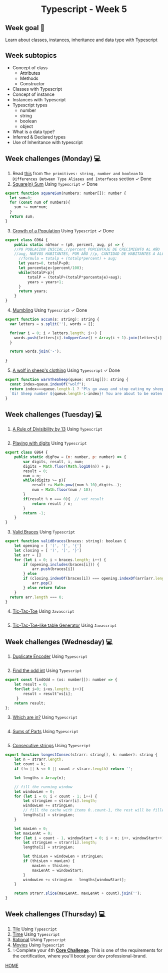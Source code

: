 <h1 align="center">Typescript - Week 5</h1>

## Week goal 🏁

<p>Learn about classes, instances, inheritance and data type with Typescript</p>

## Week subtopics

- Concept of class
  - Attributes
  - Methods
  - Constructor
- Classes with Typescript
- Concept of instance
- Instances with Typescript
- Typescript types
  - number
  - string
  - boolean
  - object
- What is a data type?
- Inferred & Declared types
- Use of Inheritance with typescript

## Week challenges (Monday) 💻

1. Read [this](https://www.typescriptlang.org/docs/handbook/2/everyday-types.html) from `The primitives: string, number and boolean` to `Differences Between Type Aliases and Interfaces` section <span>&#10003; Done</span>
2. [Square(n) Sum](https://www.codewars.com/kata/515e271a311df0350d00000f/train/typescript) Using `Typescript`  <span>&#10003; Done</span>
```js
export function squareSum(numbers: number[]): number {
  let sum=0;
  for (const num of numbers){
    sum += num*num;
  }
  return sum;
}
```

3. [Growth of a Population](https://www.codewars.com/kata/563b662a59afc2b5120000c6/train/typescript) Using `Typescript` <span>&#10003; Done</span>
```js
export class G964 {
    public static nbYear = (p0, percent, aug, p) => {
    //P0 POBLACION INICIAL,//percent PORCENTAJE DE CRECIMIENTO AL AÑO
    //aug, NUEVOS HABITANTES, POR AÑO //p, CANTIDAD DE HABITANTES A ALCANZAR
      //formula = totalp + (totalp*percent) + aug;
      let years=0, totalP=p0;
      let porcentaje=(percent/100);
      while(totalP<p){
          totalP = (totalP+(totalP*porcentaje)+aug);
          years = years+1;
      }
      return years;
    }
}
```

4. [Mumbling](https://www.codewars.com/kata/5667e8f4e3f572a8f2000039/train/typescript) Using `Typescript` <span>&#10003; Done</span>
```js
export function accum(s: string): string {
  var letters = s.split(''), words = [];

  for(var i = 0; i < letters.length; i++) {
    words.push(letters[i].toUpperCase() + Array(i + 1).join(letters[i].toLowerCase()));
  }

  return words.join('-');
  
}
```

5. [A wolf in sheep's clothing](https://www.codewars.com/kata/5c8bfa44b9d1192e1ebd3d15/train/typescript) Using `Typescript` <span>&#10003; Done</span>
```js
export function warnTheSheep(queue: string[]): string {
  const index=queue.indexOf("wolf");
  return index===queue.length-1 ? "Pls go away and stop eating my sheep":
  `Oi! Sheep number ${queue.length-1-index}! You are about to be eaten by a wolf!`;
}
```

## Week challenges (Tuesday) 💻

1. [A Rule of Divisibility by 13](https://www.codewars.com/kata/564057bc348c7200bd0000ff) Using `Typescript`
```js

```

2. [Playing with digits](https://www.codewars.com/kata/5552101f47fc5178b1000050) Using `Typescript`
```js
export class G964 {
    public static digPow = (n: number, p: number) => {
        var digits, result, i, num;
        digits = Math.floor(Math.log10(n)) + p;
        result = 0;
        num = n;                                 
        while(digits >= p){                      
            result += Math.pow((num % 10),digits--);
            num = Math.floor(num / 10);
        }
        if(result % n === 0){  // vet result
            return result / n;
        }
        return -1;
    }
}
```

3. [Valid Braces](https://www.codewars.com/kata/5277c8a221e209d3f6000b56) Using `Typescript`
```js
export function validBraces(braces: string): boolean {
    let opening = [ '(', '[', '{']
    let closing = [ ')', ']', '}']
    let arr = []
    for (let i = 0; i < braces.length; i++) {
        if (opening.includes(braces[i])) {
            arr.push(braces[i])
        } else
        if (closing.indexOf(braces[i]) === opening.indexOf(arr[arr.length - 1])) {
            arr.pop()
        } else return false
    } 
  return arr.length === 0;
}
```

4. [Tic-Tac-Toe](https://www.codewars.com/kata/5216a87cbf53a9c30f0000dc) Using `Javascript`
```js

```

5. [Tic-Tac-Toe-like table Generator](https://www.codewars.com/kata/5b817c2a0ce070ace8002be0) Using `Javascript`

## Week challenges (Wednesday) 💻

1. [Duplicate Encoder](https://www.codewars.com/kata/54b42f9314d9229fd6000d9c/train/typescript) Using `Typescript`
```js

```

2. [Find the odd int](https://www.codewars.com/kata/54da5a58ea159efa38000836/train/typescript) Using `Typescript`
```js
export const findOdd = (xs: number[]): number => {
    let result = 0;
    for(let i=0; i<xs.length; i++){
        result = result^xs[i];
     }
    return result;
};
```

3. [Which are in?](https://www.codewars.com/kata/550554fd08b86f84fe000a58/train/typescript) Using `Typescript`
```js

```

4. [Sums of Parts](https://www.codewars.com/kata/5ce399e0047a45001c853c2b/train/typescript) Using `Typescript`
```js

```

5. [Consecutive strings](https://www.codewars.com/kata/56a5d994ac971f1ac500003e) Using `Typescript`
```js
export function longestConsec(strarr: string[], k: number): string {
    let n = strarr.length;
    let count = k;
    if (!n || k <= 0 || count > strarr.length) return '';

    let lengths = Array(n);

    // fill the running window
    let windowLen = 0;
    for (let i = 0; i < count - 1; i++) {
        let stringLen = strarr[i].length;
        windowLen += stringLen;
        // fill the cache with items 0..count-1, the rest will be filled in the main loop
        lengths[i] = stringLen;
    }

    let maxLen = 0;
    let maxLenAt = 0;
    for (let i = count - 1, windowStart = 0; i < n; i++, windowStart++) {
        let stringLen = strarr[i].length;
        lengths[i] = stringLen;

        let thisLen = windowLen + stringLen;
        if (thisLen > maxLen) {
            maxLen = thisLen;
            maxLenAt = windowStart;
        }
        windowLen += stringLen - lengths[windowStart];
    }

    return strarr.slice(maxLenAt, maxLenAt + count).join('');
}
```

## Week challenges (Thursday) 💻

1. [Tile](./Exercices/E0/desc/ED0W5.md) Using `Typescript`
2. [Time](./Exercices/E1/desc/ED1W5.md) Using `Typescript`
3. [Rational](./Exercices/E2/desc/ED2W5.md) Using `Typescript`
4. [Movies](./Exercices/E3/desc/ED3W5.md) Using `Typescript`
5. ✨Complete your 4th [**Core Challenge**](https://corecode.notion.site/Earn-your-SCRUM-certificate-8d9d0d40abaa4ee18c77c5a2cc1929b8). This is one of the requirements for the certification, where you'll boost your dev professional-brand.

[HOME](https://github.com/MROMERO2100/core-code-bootcamp-backlog)

